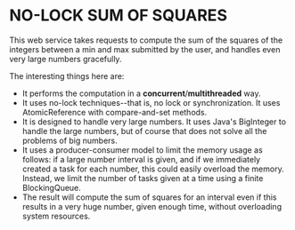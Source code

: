 # NO-LOCK SUM OF SQUARES

This web service takes requests to compute the sum
of the squares of the integers between a min and max
submitted by the user, and handles even very large numbers
gracefully. 

The interesting things here are:

* It performs the computation in a **concurrent**/**multithreaded** way.
* It uses no-lock techniques--that is, no lock or synchronization. It
uses AtomicReference with compare-and-set methods.
* It is designed to handle very large numbers. It uses Java's BigInteger to handle the large numbers, but of course that does not solve all the problems of big numbers.
* It uses a producer-consumer model to limit the memory usage as follows: if a large number interval is given, and if we immediately created a task for each number, this could easily overload the memory. Instead, we limit the number of tasks given at a time using a finite BlockingQueue.
* The result will compute the sum of squares for an interval even if this results in a very huge number, given enough time, without overloading system resources. 